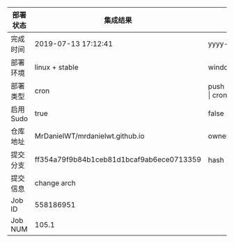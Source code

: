部署状态 | 集成结果 | 参考值
---|---|---
完成时间 | 2019-07-13 17:12:41 | yyyy-mm-dd hh:mm:ss
部署环境 | linux + stable | window \| linux + stable
部署类型 | cron | push \| pull_request \| api \| cron
启用Sudo | true | false \| true
仓库地址 | MrDanielWT/mrdanielwt.github.io | owner_name/repo_name
提交分支 | ff354a79f9b84b1ceb81d1bcaf9ab6ece0713359 | hash 16位
提交信息 | change arch |
Job ID   | 558186951 |
Job NUM  | 105.1 |
